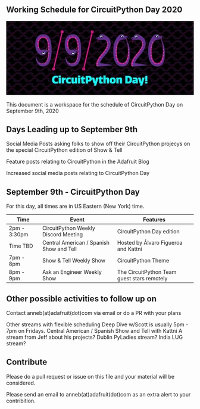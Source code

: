 ## Working Schedule for CircuitPython Day 2020

<img width="550" src="assets/20200825/20200825cpday.jpg" alt="CircuitPython Day 9/9/2020">


This document is a workspace for the schedule of CircuitPython Day on September 9th, 2020

## Days Leading up to September 9th

Social Media Posts asking folks to show off their CircuitPython projecys on the special CircuitPython edition of Show & Tell 

Feature posts relating to CircuitPython in the Adafruit Blog

Increased social media posts relating to CircuitPython Day

## September 9th - CircuitPython Day

For this day, all times are in US Eastern (New York) time.

| Time | Event | Features |
|---|---|---|
| 2pm - 3:30pm | CircuitPython Weekly Discord Meeting | CircuitPython Day edition |
| Time TBD |  Central American / Spanish Show and Tell | Hosted by Álvaro Figueroa and Kattni |
| 7pm - 8pm | Show & Tell Weekly Show | CircuitPython Theme |
| 8pm - 9pm | Ask an Engineer Weekly Show | The CircuitPython Team guest stars remotely |

## Other possible activities to follow up on

Contact anneb(at)adafruit(dot)com via email or do a PR with your plans

Other streams with flexible scheduling
Deep Dive w/Scott is usually 5pm - 7pm on Fridays.
Central American / Spanish Show and Tell with Kattni
A stream from Jeff about his projects?
Dublin PyLadies stream?
India LUG stream?

## Contribute

Please do a pull request or issue on this file and your material will be considered. 

Please send an email to anneb(at)adafruit(dot)com  as an extra alert to your contribition.
